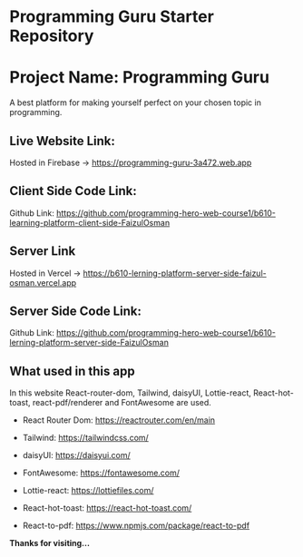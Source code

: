 # Programming Guru Starter Repository

# Project Name: Programming Guru

A best platform for making yourself perfect on your chosen topic in programming.

## Live Website Link:

Hosted in Firebase -> https://programming-guru-3a472.web.app

## Client Side Code Link:

Github Link: https://github.com/programming-hero-web-course1/b610-learning-platform-client-side-FaizulOsman

## Server Link

Hosted in Vercel -> https://b610-lerning-platform-server-side-faizul-osman.vercel.app

## Server Side Code Link:

Github Link: https://github.com/programming-hero-web-course1/b610-lerning-platform-server-side-FaizulOsman

## What used in this app

In this website React-router-dom, Tailwind, daisyUI, Lottie-react, React-hot-toast, react-pdf/renderer and FontAwesome are used.

- React Router Dom: https://reactrouter.com/en/main

- Tailwind: https://tailwindcss.com/

- daisyUI: https://daisyui.com/

- FontAwesome: https://fontawesome.com/

- Lottie-react: https://lottiefiles.com/

- React-hot-toast: https://react-hot-toast.com/

- React-to-pdf: https://www.npmjs.com/package/react-to-pdf

**Thanks for visiting...**
